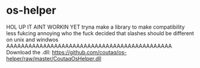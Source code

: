 # os-helper
HOL UP IT AINT WORKIN YET
tryna make a library to make compatibility less fukcing annoying who the fuck decided that slashes should be different on unix and windwos AAAAAAAAAAAAAAAAAAAAAAAAAAAAAAAAAAAAAAAAAAAAA
Download the .dll:
https://github.com/coutaq/os-helper/raw/master/CoutaqOsHelper.dll
